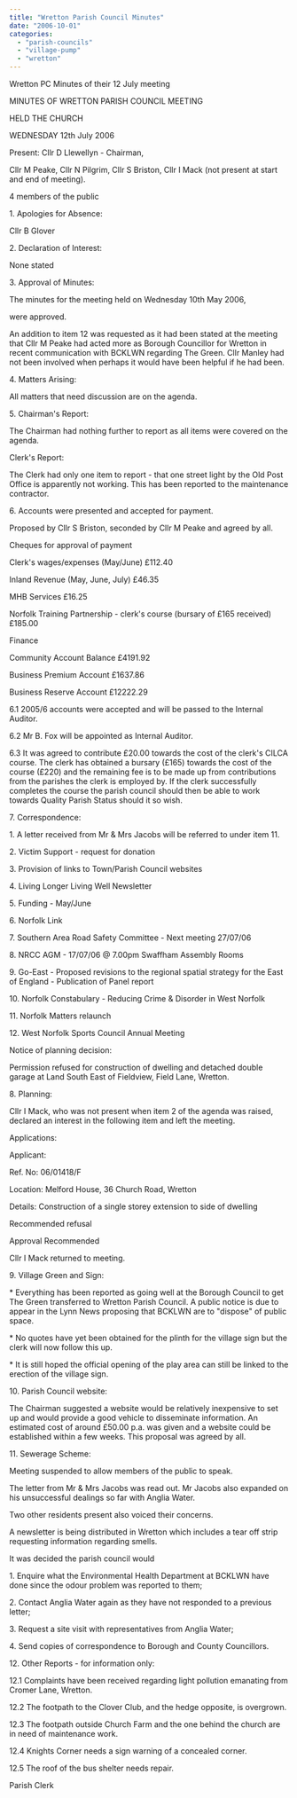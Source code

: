 ```yaml
---
title: "Wretton Parish Council Minutes"
date: "2006-10-01"
categories: 
  - "parish-councils"
  - "village-pump"
  - "wretton"
---
```


Wretton PC Minutes of their 12 July meeting

MINUTES OF WRETTON PARISH COUNCIL MEETING

HELD THE CHURCH

WEDNESDAY 12th July 2006

Present: Cllr D Llewellyn - Chairman,

Cllr M Peake, Cllr N Pilgrim, Cllr S Briston, Cllr I Mack (not present at start and end of meeting).

4 members of the public

1\. Apologies for Absence:

Cllr B Glover

2\. Declaration of Interest:

None stated

3\. Approval of Minutes:

The minutes for the meeting held on Wednesday 10th May 2006,

were approved.

An addition to item 12 was requested as it had been stated at the meeting that Cllr M Peake had acted more as Borough Councillor for Wretton in recent communication with BCKLWN regarding The Green. Cllr Manley had not been involved when perhaps it would have been helpful if he had been.

4\. Matters Arising:

All matters that need discussion are on the agenda.

5\. Chairman's Report:

The Chairman had nothing further to report as all items were covered on the agenda.

Clerk's Report:

The Clerk had only one item to report - that one street light by the Old Post Office is apparently not working. This has been reported to the maintenance contractor.

6\. Accounts were presented and accepted for payment.

Proposed by Cllr S Briston, seconded by Cllr M Peake and agreed by all.

Cheques for approval of payment

Clerk's wages/expenses (May/June) £112.40

Inland Revenue (May, June, July) £46.35

MHB Services £16.25

Norfolk Training Partnership - clerk's course (bursary of £165 received) £185.00

Finance

Community Account Balance £4191.92

Business Premium Account £1637.86

Business Reserve Account £12222.29

6.1 2005/6 accounts were accepted and will be passed to the Internal Auditor.

6.2 Mr B. Fox will be appointed as Internal Auditor.

6.3 It was agreed to contribute £20.00 towards the cost of the clerk's CILCA course. The clerk has obtained a bursary (£165) towards the cost of the course (£220) and the remaining fee is to be made up from contributions from the parishes the clerk is employed by. If the clerk successfully completes the course the parish council should then be able to work towards Quality Parish Status should it so wish.

7\. Correspondence:

1\. A letter received from Mr & Mrs Jacobs will be referred to under item 11.

2\. Victim Support - request for donation

3\. Provision of links to Town/Parish Council websites

4\. Living Longer Living Well Newsletter

5\. Funding - May/June

6\. Norfolk Link

7\. Southern Area Road Safety Committee - Next meeting 27/07/06

8\. NRCC AGM - 17/07/06 @ 7.00pm Swaffham Assembly Rooms

9\. Go-East - Proposed revisions to the regional spatial strategy for the East of England - Publication of Panel report

10\. Norfolk Constabulary - Reducing Crime & Disorder in West Norfolk

11\. Norfolk Matters relaunch

12\. West Norfolk Sports Council Annual Meeting

Notice of planning decision:

Permission refused for construction of dwelling and detached double garage at Land South East of Fieldview, Field Lane, Wretton.

8\. Planning:

Cllr I Mack, who was not present when item 2 of the agenda was raised, declared an interest in the following item and left the meeting.

Applications:

Applicant:

Ref. No: 06/01418/F

Location: Melford House, 36 Church Road, Wretton

Details: Construction of a single storey extension to side of dwelling

Recommended refusal

Approval Recommended

Cllr I Mack returned to meeting.

9\. Village Green and Sign:

\* Everything has been reported as going well at the Borough Council to get The Green transferred to Wretton Parish Council. A public notice is due to appear in the Lynn News proposing that BCKLWN are to "dispose" of public space.

\* No quotes have yet been obtained for the plinth for the village sign but the clerk will now follow this up.

\* It is still hoped the official opening of the play area can still be linked to the erection of the village sign.

10\. Parish Council website:

The Chairman suggested a website would be relatively inexpensive to set up and would provide a good vehicle to disseminate information. An estimated cost of around £50.00 p.a. was given and a website could be established within a few weeks. This proposal was agreed by all.

11\. Sewerage Scheme:

Meeting suspended to allow members of the public to speak.

The letter from Mr & Mrs Jacobs was read out. Mr Jacobs also expanded on his unsuccessful dealings so far with Anglia Water.

Two other residents present also voiced their concerns.

A newsletter is being distributed in Wretton which includes a tear off strip requesting information regarding smells.

It was decided the parish council would

1\. Enquire what the Environmental Health Department at BCKLWN have done since the odour problem was reported to them;

2\. Contact Anglia Water again as they have not responded to a previous letter;

3\. Request a site visit with representatives from Anglia Water;

4\. Send copies of correspondence to Borough and County Councillors.

12\. Other Reports - for information only:

12.1 Complaints have been received regarding light pollution emanating from Cromer Lane, Wretton.

12.2 The footpath to the Clover Club, and the hedge opposite, is overgrown.

12.3 The footpath outside Church Farm and the one behind the church are in need of maintenance work.

12.4 Knights Corner needs a sign warning of a concealed corner.

12.5 The roof of the bus shelter needs repair.

Parish Clerk
